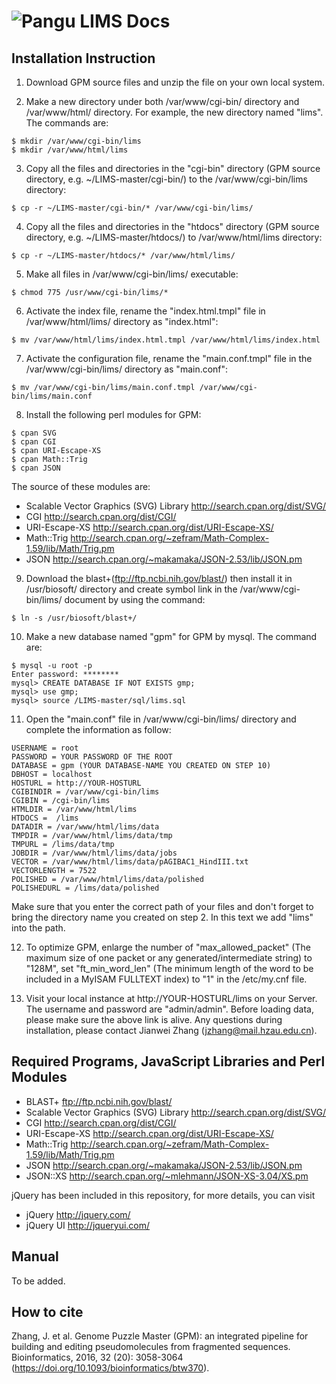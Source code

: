 # ![Pangu](https://github.com/Jianwei-Zhang/LIMS/blob/master/htdocs/images/logo.png?raw=true) LIMS Docs

## Installation Instruction

1) Download GPM source files and unzip the file on your own local system.

2) Make a new directory under both /var/www/cgi-bin/ directory and /var/www/html/ directory. For example, the new directory named "lims". The commands are:
```
$ mkdir /var/www/cgi-bin/lims
$ mkdir /var/www/html/lims
```
3) Copy all the files and directories in the "cgi-bin" directory (GPM source directory, e.g. ~/LIMS-master/cgi-bin/) to the /var/www/cgi-bin/lims directory:
```
$ cp -r ~/LIMS-master/cgi-bin/* /var/www/cgi-bin/lims/
```
4) Copy all the files and directories in the "htdocs" directory (GPM source directory, e.g. ~/LIMS-master/htdocs/) to /var/www/html/lims directory:
```
$ cp -r ~/LIMS-master/htdocs/* /var/www/html/lims/
```
5) Make all files in /var/www/cgi-bin/lims/ executable: 
```
$ chmod 775 /usr/www/cgi-bin/lims/*
```
6) Activate the index file, rename the "index.html.tmpl" file in /var/www/html/lims/ directory as "index.html":
```
$ mv /var/www/html/lims/index.html.tmpl /var/www/html/lims/index.html
```
7) Activate the configuration file, rename the "main.conf.tmpl" file in the /var/www/cgi-bin/lims/ directory as "main.conf":
```
$ mv /var/www/cgi-bin/lims/main.conf.tmpl /var/www/cgi-bin/lims/main.conf
```
8) Install the following perl modules for GPM: 
```
$ cpan SVG
$ cpan CGI
$ cpan URI-Escape-XS
$ cpan Math::Trig
$ cpan JSON
```
The source of these modules are:

- Scalable Vector Graphics (SVG) Library http://search.cpan.org/dist/SVG/
- CGI http://search.cpan.org/dist/CGI/
- URI-Escape-XS http://search.cpan.org/dist/URI-Escape-XS/
- Math::Trig http://search.cpan.org/~zefram/Math-Complex-1.59/lib/Math/Trig.pm
- JSON http://search.cpan.org/~makamaka/JSON-2.53/lib/JSON.pm

9) Download the blast+(ftp://ftp.ncbi.nih.gov/blast/) then install it in /usr/biosoft/ directory and create symbol link in the /var/www/cgi-bin/lims/ document by using the command: 
```
$ ln -s /usr/biosoft/blast+/
```
10) Make a new database named "gpm" for GPM by mysql. The command are:
```
$ mysql -u root -p
Enter password: ********
mysql> CREATE DATABASE IF NOT EXISTS gmp;
mysql> use gmp;
mysql> source /LIMS-master/sql/lims.sql
```
11) Open the "main.conf" file in /var/www/cgi-bin/lims/ directory and complete the information as follow:

```
USERNAME = root
PASSWORD = YOUR PASSWORD OF THE ROOT
DATABASE = gpm (YOUR DATABASE-NAME YOU CREATED ON STEP 10)
DBHOST = localhost
HOSTURL = http://YOUR-HOSTURL
CGIBINDIR = /var/www/cgi-bin/lims
CGIBIN = /cgi-bin/lims
HTMLDIR = /var/www/html/lims
HTDOCS =  /lims
DATADIR = /var/www/html/lims/data
TMPDIR = /var/www/html/lims/data/tmp
TMPURL = /lims/data/tmp
JOBDIR = /var/www/html/lims/data/jobs
VECTOR = /var/www/html/lims/data/pAGIBAC1_HindIII.txt
VECTORLENGTH = 7522
POLISHED = /var/www/html/lims/data/polished
POLISHEDURL = /lims/data/polished
```
Make sure that you enter the correct path of your files and don't forget to bring the directory name you created on step 2. In this text we add "lims" into the path.

12) To optimize GPM, enlarge the number of "max_allowed_packet" (The maximum size of one packet or any generated/intermediate string) to "128M", set "ft_min_word_len" (The minimum length of the word to be included in a MyISAM FULLTEXT index) to "1" in the /etc/my.cnf file. 

13) Visit your local instance at http://YOUR-HOSTURL/lims on your Server. The username and password are "admin/admin". Before loading data, please make sure the above link is alive. Any questions during installation, please contact Jianwei Zhang (jzhang@mail.hzau.edu.cn).

## Required Programs, JavaScript Libraries and Perl Modules
- BLAST+ ftp://ftp.ncbi.nih.gov/blast/
- Scalable Vector Graphics (SVG) Library http://search.cpan.org/dist/SVG/
- CGI http://search.cpan.org/dist/CGI/
- URI-Escape-XS http://search.cpan.org/dist/URI-Escape-XS/
- Math::Trig http://search.cpan.org/~zefram/Math-Complex-1.59/lib/Math/Trig.pm
- JSON http://search.cpan.org/~makamaka/JSON-2.53/lib/JSON.pm
- JSON::XS http://search.cpan.org/~mlehmann/JSON-XS-3.04/XS.pm

jQuery has been included in this repository, for more details, you can visit
- jQuery http://jquery.com/
- jQuery UI http://jqueryui.com/

## Manual
To be added.



## How to cite
Zhang, J. et al. Genome Puzzle Master (GPM): an integrated pipeline for building and editing pseudomolecules from fragmented sequences. Bioinformatics, 2016, 32 (20): 3058-3064 (https://doi.org/10.1093/bioinformatics/btw370).
